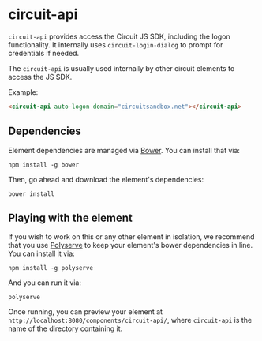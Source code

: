 # circuit-api

`circuit-api` provides access the Circuit JS SDK, including the logon functionality.
It internally uses `circuit-login-dialog` to prompt for credentials if needed.

The `circuit-api` is usually used internally by other circuit elements to access the 
JS SDK. 

Example:

```html
<circuit-api auto-logon domain="circuitsandbox.net"></circuit-api>
```

## Dependencies

Element dependencies are managed via [Bower](http://bower.io/). You can install that via:

    npm install -g bower

Then, go ahead and download the element's dependencies:

    bower install

## Playing with the element

If you wish to work on this or any other element in isolation, we recommend that you use
[Polyserve](https://github.com/PolymerLabs/polyserve) to keep your element's
bower dependencies in line. You can install it via:

    npm install -g polyserve

And you can run it via:

    polyserve

Once running, you can preview your element at
`http://localhost:8080/components/circuit-api/`, where `circuit-api` is the name of the directory containing it.

